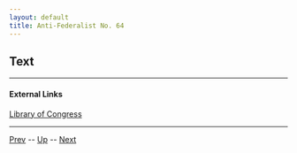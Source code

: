 ```yaml
---
layout: default
title: Anti-Federalist No. 64
---
```


## Text

---
#### External Links
[Library of Congress]()

---

[Prev](63.md) -- [Up](README.md) -- [Next](65.md)
